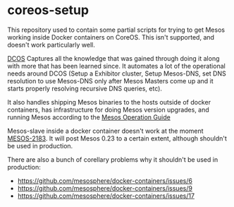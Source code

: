 # coreos-setup

This repository used to contain some partial scripts for trying to get Mesos
working inside Docker containers on CoreOS. This isn't supported, and doesn't
work particularly well.

[DCOS](https://docs.mesosphere.com/install/awscluster/) Captures all the knowledge that was gained through doing it along with more that has been learned since. It automates a lot of the operational needs around DCOS (Setup a Exhibitor cluster, Setup Mesos-DNS, set DNS resolution to use Mesos-DNS only after Mesos Masters come up and it starts properly resolving recursive DNS queries, etc).

It also handles shipping Mesos binaries to the hosts outside of docker containers, has infrastructure for doing Mesos version upgrades, and running Mesos according to the [Mesos Operation Guide](http://mesos.apache.org/documentation/latest/operational-guide/)


Mesos-slave inside a docker container doesn't work at the moment [MESOS-2183](https://issues.apache.org/jira/browse/MESOS-2183). It will post Mesos 0.23 to a certain extent, although shouldn't be used in production.

There are also a bunch of corellary problems why it shouldn't be used in production:
 - https://github.com/mesosphere/docker-containers/issues/6
 - https://github.com/mesosphere/docker-containers/issues/9
 - https://github.com/mesosphere/docker-containers/issues/17
